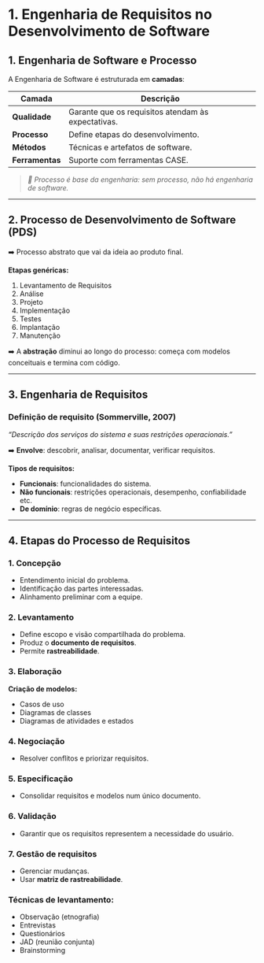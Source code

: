 # **1. Engenharia de Requisitos no Desenvolvimento de Software**

## 1. Engenharia de Software e Processo

A Engenharia de Software é estruturada em **camadas**:

| Camada          | Descrição                                          |
| --------------- | -------------------------------------------------- |
| **Qualidade**   | Garante que os requisitos atendam às expectativas. |
| **Processo**    | Define etapas do desenvolvimento.                  |
| **Métodos**     | Técnicas e artefatos de software.                  |
| **Ferramentas** | Suporte com ferramentas CASE.                      |

> *🧠 Processo é base da engenharia: sem processo, não há engenharia de software.*

---
## 2. Processo de Desenvolvimento de Software (PDS)

➡️ Processo abstrato que vai da ideia ao produto final.

**Etapas genéricas:**

1. Levantamento de Requisitos
2. Análise
3. Projeto
4. Implementação
5. Testes
6. Implantação
7. Manutenção

➡️ A **abstração** diminui ao longo do processo: começa com modelos conceituais e termina com código.

---
## 3. Engenharia de Requisitos

### Definição de requisito (Sommerville, 2007)

*“Descrição dos serviços do sistema e suas restrições operacionais.”*

➡️ **Envolve**: descobrir, analisar, documentar, verificar requisitos.

**Tipos de requisitos:**

- **Funcionais**: funcionalidades do sistema.
- **Não funcionais**: restrições operacionais, desempenho, confiabilidade etc.
- **De domínio**: regras de negócio específicas.

---
## 4. Etapas do Processo de Requisitos

### 1. **Concepção**

- Entendimento inicial do problema.
- Identificação das partes interessadas.
- Alinhamento preliminar com a equipe.

### 2. **Levantamento**

- Define escopo e visão compartilhada do problema.
- Produz o **documento de requisitos**.
- Permite **rastreabilidade**.

### 3. **Elaboração**

**Criação de modelos:**

- Casos de uso
- Diagramas de classes
- Diagramas de atividades e estados

### 4. **Negociação**
    
- Resolver conflitos e priorizar requisitos.

### 5. **Especificação**
    
- Consolidar requisitos e modelos num único documento.

### 6. **Validação**
    
- Garantir que os requisitos representem a necessidade do usuário.
        
### 7. **Gestão de requisitos**
    
- Gerenciar mudanças.
- Usar **matriz de rastreabilidade**.

### Técnicas de levantamento:

- Observação (etnografia)
- Entrevistas
- Questionários
- JAD (reunião conjunta)
- Brainstorming